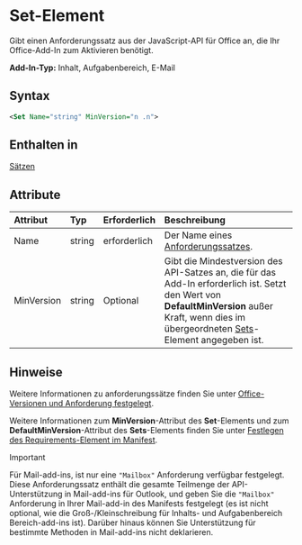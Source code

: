 # <a name="set-element"></a>Set-Element

Gibt einen Anforderungssatz aus der JavaScript-API für Office an, die Ihr Office-Add-In zum Aktivieren benötigt.

**Add-In-Typ:** Inhalt, Aufgabenbereich, E-Mail

## <a name="syntax"></a>Syntax

```XML
<Set Name="string" MinVersion="n .n">
```

## <a name="contained-in"></a>Enthalten in

[Sätzen](sets.md)

## <a name="attributes"></a>Attribute

|**Attribut**|**Typ**|**Erforderlich**|**Beschreibung**|
|:-----|:-----|:-----|:-----|
|Name|string|erforderlich|Der Name eines [Anforderungssatzes](https://docs.microsoft.com/office/dev/add-ins/develop/office-versions-and-requirement-sets).|
|MinVersion|string|Optional|Gibt die Mindestversion des API-Satzes an, die für das Add-In erforderlich ist. Setzt den Wert von **DefaultMinVersion** außer Kraft, wenn dies im übergeordneten [Sets](sets.md)-Element angegeben ist.|

## <a name="remarks"></a>Hinweise

Weitere Informationen zu anforderungssätze finden Sie unter [Office-Versionen und Anforderung festgelegt](https://docs.microsoft.com/office/dev/add-ins/develop/office-versions-and-requirement-sets).

Weitere Informationen zum **MinVersion**-Attribut des **Set**-Elements und zum **DefaultMinVersion**-Attribut des **Sets**-Elements finden Sie unter [Festlegen des Requirements-Element im Manifest](https://docs.microsoft.com/office/dev/add-ins/develop/specify-office-hosts-and-api-requirements#set-the-requirements-element-in-the-manifest).

> [!IMPORTANT] 
> Für Mail-add-ins, ist nur eine `"Mailbox"` Anforderung verfügbar festgelegt. Diese Anforderungssatz enthält die gesamte Teilmenge der API-Unterstützung in Mail-add-ins für Outlook, und geben Sie die `"Mailbox"` Anforderung in Ihrer Mail-add-in des Manifests festgelegt (es ist nicht optional, wie die Groß-/Kleinschreibung für Inhalts- und Aufgabenbereich Bereich-add-ins ist). Darüber hinaus können Sie Unterstützung für bestimmte Methoden in Mail-add-ins nicht deklarieren.
